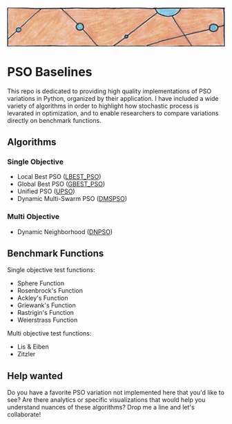 ![particles](https://github.com/SioKCronin/PSO-baselines/blob/master/common/media/particles.png)

# PSO Baselines

This repo is dedicated to providing high quality implementations of PSO variations in Python, organized by their application. I have included a wide variety of algorithms in order to highlight how stochastic process is levarated in optimization, and to enable researchers to compare variations directly on benchmark functions. 

## Algorithms
### Single Objective 

* Local Best PSO ([LBEST_PSO](https://github.com/SioKCronin/PSO-baselines/tree/master/pso))
* Global Best PSO ([GBEST_PSO](https://github.com/SioKCronin/PSO-baselines/tree/master/pso))
* Unified PSO ([UPSO](https://github.com/SioKCronin/PSO-baselines/tree/master/upso))
* Dynamic Multi-Swarm PSO ([DMSPSO](https://github.com/SioKCronin/PSO-baselines/tree/master/dmspso))

### Multi Objective

* Dynamic Neighborhood ([DNPSO](https://github.com/SioKCronin/PSO-baselines/tree/master/dnpso))

## Benchmark Functions

Single objective test functions:
* Sphere Function
* Rosenbrock's Function
* Ackley's Function
* Griewank's Function
* Rastrigin's Function
* Weierstrass Function

Multi objective test functions:
* Lis & Eiben
* Zitzler

## Help wanted

Do you have a favorite PSO variation not implemented here that you'd like to see? Are there analytics or specific visualizations that would help you understand nuances of these algorithms? Drop me a line and let's collaborate!
